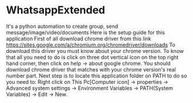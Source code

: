 # WhatsappExtended
It's a python automation to create group, send message/image/video/documents
Here is the setup guide for this application
First of all download chrome driver from this link https://sites.google.com/a/chromium.org/chromedriver/downloads
To download this driver you must know about your chrome version. To know that all you need to do is click on three dot vertical icon on the top right hand corner,
then click on help -> about google chrome.
You should download chrome driver that matches with your chrome version's real number part.
Next step is to locate this application folder on PATH to do so you need to:
Right click on This Pc[Computer icon] -> properties -> Advanced system settings -> Environment Variables -> PATH(System Variables) -> Edit -> New.
